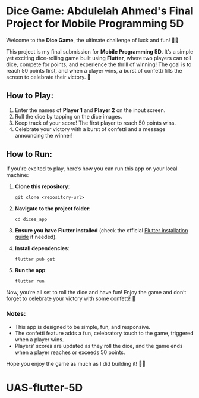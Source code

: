 # Dice Game: Abdulelah Ahmed's Final Project for Mobile Programming 5D

Welcome to the **Dice Game**, the ultimate challenge of luck and fun! 🎲✨

This project is my final submission for **Mobile Programming 5D**. It’s a simple yet exciting dice-rolling game built using **Flutter**, where two players can roll dice, compete for points, and experience the thrill of winning! The goal is to reach 50 points first, and when a player wins, a burst of confetti fills the screen to celebrate their victory. 🎉

## How to Play:

1. Enter the names of **Player 1** and **Player 2** on the input screen.
2. Roll the dice by tapping on the dice images.
3. Keep track of your score! The first player to reach 50 points wins.
4. Celebrate your victory with a burst of confetti and a message announcing the winner!

## How to Run:

If you're excited to play, here’s how you can run this app on your local machine:

1. **Clone this repository**:
   ```
   git clone <repository-url>
   ```
2. **Navigate to the project folder**:

   ```
   cd dicee_app
   ```

3. **Ensure you have Flutter installed** (check the official [Flutter installation guide](https://flutter.dev/docs/get-started/install) if needed).

4. **Install dependencies**:

   ```
   flutter pub get
   ```

5. **Run the app**:
   ```
   flutter run
   ```

Now, you’re all set to roll the dice and have fun! Enjoy the game and don’t forget to celebrate your victory with some confetti! 🎉

### Notes:

- This app is designed to be simple, fun, and responsive.
- The confetti feature adds a fun, celebratory touch to the game, triggered when a player wins.
- Players’ scores are updated as they roll the dice, and the game ends when a player reaches or exceeds 50 points.

Hope you enjoy the game as much as I did building it! 🎲🔥
# UAS-flutter-5D
